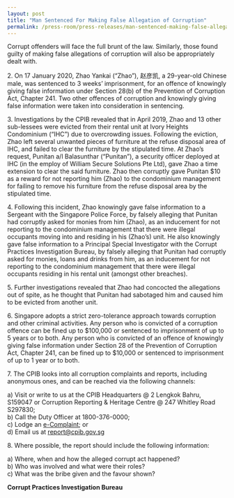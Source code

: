 ```yaml
---
layout: post
title: "Man Sentenced For Making False Allegation of Corruption"
permalink: /press-room/press-releases/man-sentenced-making-false-allegation-corruption/
---
```

Corrupt offenders will face the full brunt of the law. Similarly, those found guilty of making false allegations of corruption will also be appropriately dealt with.

2\.      On 17 January 2020, Zhao Yankai (“Zhao”), 赵彦凯, a 29-year-old Chinese male, was sentenced to 3 weeks’ imprisonment, for an offence of knowingly giving false information under Section 28(b) of the Prevention of Corruption Act, Chapter 241. Two other offences of corruption and knowingly giving false information were taken into consideration in sentencing.

3\.       Investigations by the CPIB revealed that in April 2019, Zhao and 13 other sub-lessees were evicted from their rental unit at Ivory Heights Condominium (“IHC”) due to overcrowding issues. Following the eviction, Zhao left several unwanted pieces of furniture at the refuse disposal area of IHC, and failed to clear the furniture by the stipulated time. At Zhao’s request, Punitan a/l Balasunthar (“Punitan”), a security officer deployed at IHC (in the employ of William Secure Solutions Pte Ltd), gave Zhao a time extension to clear the said furniture. Zhao then corruptly gave Punitan $10 as a reward for not reporting him (Zhao) to the condominium management for failing to remove his furniture from the refuse disposal area by the stipulated time.

4\.       Following this incident, Zhao knowingly gave false information to a Sergeant with the Singapore Police Force, by falsely alleging that Punitan had corruptly asked for monies from him (Zhao), as an inducement for not reporting to the condominium management that there were illegal occupants moving into and residing in his (Zhao’s) unit. He also knowingly gave false information to a Principal Special Investigator with the Corrupt Practices Investigation Bureau, by falsely alleging that Punitan had corruptly asked for monies, loans and drinks from him, as an inducement for not reporting to the condominium management that there were illegal occupants residing in his rental unit (amongst other breaches).

5\.       Further investigations revealed that Zhao had concocted the allegations out of spite, as he thought that Punitan had sabotaged him and caused him to be evicted from another unit.

6\.       Singapore adopts a strict zero-tolerance approach towards corruption and other criminal activities. Any person who is convicted of a corruption offence can be fined up to $100,000 or sentenced to imprisonment of up to 5 years or to both. Any person who is convicted of an offence of knowingly giving false information under Section 28 of the Prevention of Corruption Act, Chapter 241, can be fined up to $10,000 or sentenced to imprisonment of up to 1 year or to both.

7\.       The CPIB looks into all corruption complaints and reports, including anonymous ones, and can be reached via the following channels:

a) Visit or write to us at the CPIB Headquarters @ 2 Lengkok Bahru, S159047 or Corruption Reporting & Heritage Centre @ 247 Whitley Road S297830;<br />
b) Call the Duty Officer at 1800-376-0000;<br />
c) Lodge an [e-Complaint](/e-services/e-complaint-for-corrupt-conduct); or<br>
d) Email us at <a class="spamspan" href="mailto:report@cpib.gov.sg">report@cpib.gov.sg</a>

8\.        Where possible, the report should include the following information:

a) Where, when and how the alleged corrupt act happened?<br />
b) Who was involved and what were their roles?<br />
c) What was the bribe given and the favour shown?

**Corrupt Practices Investigation Bureau**
